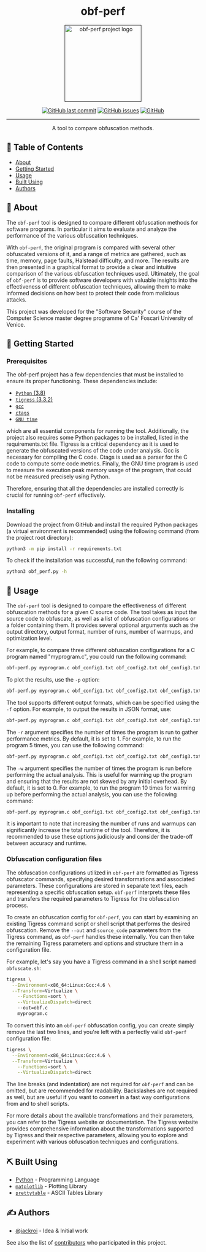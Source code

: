<h1 align="center">obf-perf</h1>

<p align="center">
  <a href="" rel="noopener">
  <img height=200px src="https://i.imgur.com/td9cg4V.png" alt="obf-perf project logo"></a>
</p>

<div align="center">

  [![GitHub last commit](https://img.shields.io/github/last-commit/jackroi/obf-perf?style=for-the-badge)](https://github.com/jackroi/obf-perf/commits/master)
  [![GitHub issues](https://img.shields.io/github/issues/jackroi/obf-perf?style=for-the-badge)](https://github.com/jackroi/obf-perf/issues)
  [![GitHub](https://img.shields.io/github/license/jackroi/obf-perf?style=for-the-badge)](/LICENSE)

</div>

---

<p align="center">A tool to compare obfuscation methods.</p>

## 📝 Table of Contents
- [About](#about)
- [Getting Started](#getting_started)
- [Usage](#usage)
- [Built Using](#built_using)
- [Authors](#authors)

## 🧐 About <a name = "about"></a>

The `obf-perf` tool is designed to compare different obfuscation
methods for software programs. In particular it aims to evaluate
and analyze the performance of the various obfuscation techniques.

With `obf-perf`, the original program is compared with several other
obfuscated versions of it, and a range of metrics are gathered, such as
time, memory, page faults, Halstead difficulty, and more. The results are
then presented in a graphical format to provide a clear and intuitive
comparison of the various obfuscation techniques used. Ultimately,
the goal of `obf-perf` is to provide software developers with valuable
insights into the effectiveness of different obfuscation techniques,
allowing them to make informed decisions on how best to protect their
code from malicious attacks.

This project was developed for the "Software Security" course of the
Computer Science master degree programme of Ca' Foscari University of Venice.

## 🏁 Getting Started <a name = "getting_started"></a>

### Prerequisites
The obf-perf project has a few dependencies that must be installed to
ensure its proper functioning. These dependencies include:
- [`Python` (3.8)](https://www.python.org/)
- [`tigress` (3.3.2)](https://tigress.wtf/)
- [`gcc`](https://gcc.gnu.org/)
- [`ctags`](https://github.com/universal-ctags/ctags)
- [`GNU time`](https://www.gnu.org/software/time/)

which are all essential components for running the tool.
Additionally, the project also requires some Python packages to be
installed, listed in the requirements.txt file.
Tigress is a critical dependency as it is used to generate the
obfuscated versions of the code under analysis.
Gcc is necessary for compiling the C code.
Ctags is used as a parser for the C code to compute some code metrics.
Finally, the GNU time program is used to measure the execution
peak memory usage of the program, that could not be measured
precisely using Python.

Therefore, ensuring that all the dependencies are installed correctly
is crucial for running `obf-perf` effectively.

### Installing
Download the project from GitHub and install the required Python packages
(a virtual environment is recommended)
using the following command (from the project root directory):

```bash
python3 -m pip install -r requirements.txt
```

To check if the installation was successful, run the following command:

```bash
python3 obf_perf.py -h
```


## 🎈 Usage <a name="usage"></a>
The `obf-perf` tool is designed to compare the effectiveness of different
obfuscation methods for a given C source code.
The tool takes as input the source code to obfuscate, as well as
a list of obfuscation configurations or a folder containing them.
It provides several optional arguments such as the output directory,
output format, number of runs, number of warmups, and optimization level.

For example, to compare three different obfuscation configurations
for a C program named "myprogram.c", you could run the following command:

```bash
obf-perf.py myprogram.c obf_config1.txt obf_config2.txt obf_config3.txt
```

To plot the results, use the `-p` option:

```bash
obf-perf.py myprogram.c obf_config1.txt obf_config2.txt obf_config3.txt -p
```

The tool supports different output formats, which can be specified using
the `-f` option. For example, to output the results in JSON format, use:

```bash
obf-perf.py myprogram.c obf_config1.txt obf_config2.txt obf_config3.txt -f json
```

The `-r` argument specifies the number of times the program is run to
gather performance metrics. By default, it is set to 1. For example,
to run the program 5 times, you can use the following command:

```bash
obf-perf.py myprogram.c obf_config1.txt obf_config2.txt obf_config3.txt -r 5
```

The `-w` argument specifies the number of times the program is run
before performing the actual analysis. This is useful for warming up
the program and ensuring that the results are not skewed by any initial
overhead. By default, it is set to 0. For example, to run the program
10 times for warming up before performing the actual analysis, you can
use the following command:

```bash
obf-perf.py myprogram.c obf_config1.txt obf_config2.txt obf_config3.txt -w 10
```

It is important to note that increasing the number of runs and warmups
can significantly increase the total runtime of the tool. Therefore,
it is recommended to use these options judiciously and consider the
trade-off between accuracy and runtime.

### Obfuscation configuration files
The obfuscation configurations utilized in `obf-perf` are formatted as
Tigress obfuscator commands, specifying desired transformations and
associated parameters. These configurations are stored in separate
text files, each representing a specific obfuscation setup. `obf-perf`
interprets these files and transfers the required parameters to Tigress
for the obfuscation process.

To create an obfuscation config for `obf-perf`, you can start by examining
an existing Tigress command script or shell script that performs the
desired obfuscation. Remove the `--out` and `source_code` parameters
from the Tigress command, as `obf-perf` handles these internally. You
can then take the remaining Tigress parameters and options and structure
them in a configuration file.

For example, let's say you have a Tigress command in a shell script named
`obfuscate.sh`:

```bash
tigress \
  --Environment=x86_64:Linux:Gcc:4.6 \
  --Transform=Virtualize \
    --Functions=sort \
    --VirtualizeDispatch=direct
    --out=obf.c
    myprogram.c
```

To convert this into an `obf-perf` obfuscation config, you can create
simply remove the last two lines, and you're left with a perfectly valid
`obf-perf` configuration file:

```bash
tigress \
  --Environment=x86_64:Linux:Gcc:4.6 \
  --Transform=Virtualize \
    --Functions=sort \
    --VirtualizeDispatch=direct
```

The line breaks (and indentation) are not required for `obf-perf` and
can be omitted, but are recommended for readability.
Backslashes are not required as well, but are useful if you
want to convert in a fast way configurations from and to shell scripts.

For more details about the available transformations and their parameters,
you can refer to the Tigress website or documentation. The Tigress website
provides comprehensive information about the transformations supported
by Tigress and their respective parameters, allowing you to explore and
experiment with various obfuscation techniques and configurations.


## ⛏️ Built Using <a name = "built_using"></a>
- [Python](https://www.python.org/) - Programming Language
- [`matplotlib`](https://matplotlib.org/) - Plotting Library
- [`prettytable`](https://github.com/jazzband/prettytable) - ASCII Tables Library

## ✍️ Authors <a name = "authors"></a>
- [@jackroi](https://github.com/jackroi) - Idea & Initial work

See also the list of
[contributors](https://github.com/jackroi/obf-perf/contributors) who
participated in this project.
